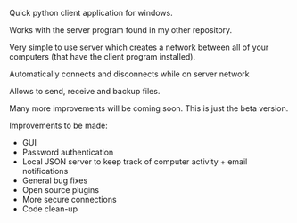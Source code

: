 Quick python client application for windows.

Works with the server program found in my other repository.

Very simple to use server which creates a network between all of your computers (that have the client program installed).

Automatically connects and disconnects while on server network

Allows to send, receive and backup files. 

Many more improvements will be coming soon. This is just the beta version.

Improvements to be made:
  - GUI
  - Password authentication
  - Local JSON server to keep track of computer activity + email notifications
  - General bug fixes
  - Open source plugins
  - More secure connections
  - Code clean-up
